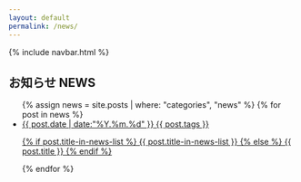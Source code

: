 ```yaml
---
layout: default
permalink: /news/
---
```

{% include navbar.html %}

<h2 class="text-4xl text-center mb-8 mt-30 xl:mt-15">
  お知らせ
  <span class="block mt-5 text-2xl">NEWS</span>
</h2>

<ul class="max-w-248 mx-auto px-8 flex flex-wrap *:w-full justify-between divide-y divide-[#ccc]">
  {% assign news = site.posts | where: "categories", "news" %}
  {% for post in news %}
    <li class="py-4">
      <a href="{{ post.url }}">
        <div class="flex items-center gap-x-2">
          <time class="text-sm text-gray-600">{{ post.date | date:"%Y.%m.%d" }}</time>
          <span class="block min-w-24 text-center px-4 py-px rounded-xs bg-[#cc8f2e] text-white">{{ post.tags }}</span>
        </div>
        <p>
          {% if post.title-in-news-list %}
            {{ post.title-in-news-list }}
          {% else %}
            {{ post.title }}
          {% endif %}
        </p>
      </a>
    </li>
  {% endfor %}
</ul>
